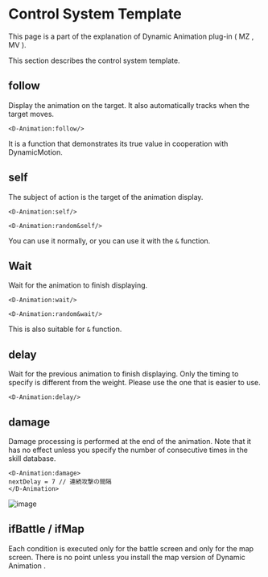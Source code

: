 # Control System Template
This page is a part of the explanation of Dynamic Animation plug-in ( MZ , MV ).

This section describes the control system template.

## follow

Display the animation on the target.
It also automatically tracks when the target moves.
```
<D-Animation:follow/>
```

It is a function that demonstrates its true value in cooperation with DynamicMotion.

## self

The subject of action is the target of the animation display.
```
<D-Animation:self/>
```
```
<D-Animation:random&self/>
```

You can use it normally, or you can use it with the `&` function.

## Wait

Wait for the animation to finish displaying.
```
<D-Animation:wait/>
```
```
<D-Animation:random&wait/>
```

This is also suitable for `&` function.

## delay

Wait for the previous animation to finish displaying. Only the timing to specify is different from the weight. Please use the one that is easier to use.
```
<D-Animation:delay/>
```

## damage

Damage processing is performed at the end of the animation.
Note that it has no effect unless you specify the number of consecutive times in the skill database.
```
<D-Animation:damage>
nextDelay = 7 // 連続攻撃の間隔
</D-Animation>
```
![image](https://newrpg.up.seesaa.net/image/20200518_damage.gif)

## ifBattle / ifMap

Each condition is executed only for the battle screen and only for the map screen.
There is no point unless you install the map version of Dynamic Animation .
